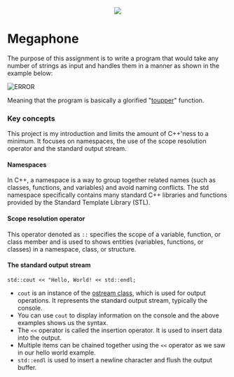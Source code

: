 <div align="center">
  <img src="https://i.imgur.com/9RRWFs4.png">
</div>

# Megaphone
The purpose of this assignment is to write a program that would take any number of strings as input and handles them in a manner as shown in the example below:

![ERROR](https://i.imgur.com/XmbVgb2.png)

Meaning that the program is basically a glorified "[toupper](https://cplusplus.com/reference/cctype/toupper/?kw=toupper)" function.
### Key concepts
This project is my  introduction and limits the amount of C++'ness to a minimum.
It focuses on namespaces, the use of the scope resolution operator and the standard output stream.

#### Namespaces
In C++, a namespace is a way to group together related names (such as classes, functions, and variables) and avoid naming conflicts.
The std namespace specifically contains many standard C++ libraries and functions provided by the Standard Template Library (STL).
#### Scope resolution operator
This operator denoted as `::` specifies the scope of a variable, function, or class member
and is used to shows entities (variables, functions, or classes) in a namespace, class, or structure.
#### The standard output stream
`std::cout << "Hello, World! << std::endl;`
- `cout` is an instance of the [ostream class](https://cplusplus.com/reference/ostream/ostream/?kw=ostream), which is used for output operations. It represents the standard output stream, typically the console.
- You can use `cout` to display information on the console and the above examples shows us the syntax.
- The `<<` operator is called the insertion operator. It is used to insert data into the output.
- Multiple items can be chained together using the `<<` operator as we saw in our hello world example.
- `std::endl` is used to insert a newline character and flush the output buffer.
